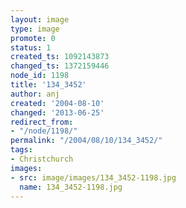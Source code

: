 ```yaml
---
layout: image
type: image
promote: 0
status: 1
created_ts: 1092143873
changed_ts: 1372159446
node_id: 1198
title: '134_3452'
author: anj
created: '2004-08-10'
changed: '2013-06-25'
redirect_from:
- "/node/1198/"
permalink: "/2004/08/10/134_3452/"
tags:
- Christchurch
images:
- src: image/images/134_3452-1198.jpg
  name: 134_3452-1198.jpg
---
```


